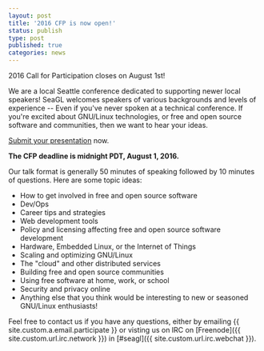 ```yaml
---
layout: post
title: '2016 CFP is now open!'
status: publish
type: post
published: true
categories: news
---
```


2016 Call for Participation closes on August 1st!

We are a local Seattle conference dedicated to supporting newer local speakers! SeaGL welcomes speakers of various backgrounds and levels of experience -- Even
if you've never spoken at a technical conference. If you're excited about GNU/Linux technologies, or free and open source software and communities, then we want to hear your
ideas.

[Submit your
presentation](https://osem.seagl.org/conference/seagl2016/program/proposal/new)
now.

**The CFP deadline is midnight PDT, August 1, 2016.**

Our talk format is generally 50 minutes of speaking followed by 10 minutes of
questions. Here are some topic ideas:

* How to get involved in free and open source software
* Dev/Ops
* Career tips and strategies
* Web development tools
* Policy and licensing affecting free and open source software development
* Hardware, Embedded Linux, or the Internet of Things
* Scaling and optimizing GNU/Linux
* The "cloud" and other distributed services
* Building free and open source communities
* Using free software at home, work, or school
* Security and privacy online
* Anything else that you think would be interesting to new or seasoned GNU/Linux enthusiasts!

Feel free to contact us if you have any questions, either by
emailing {{ site.custom.a.email.participate }}
or visting us on IRC on
[Freenode]({{ site.custom.url.irc.network }}) in
[#seagl]({{ site.custom.url.irc.webchat }}).
